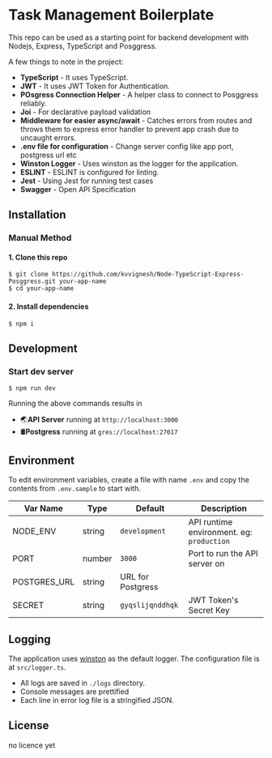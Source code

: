# Task Management Boilerplate

This repo can be used as a starting point for backend development with Nodejs, Express, TypeScript and Posggress.

A few things to note in the project:

- **TypeScript** - It uses TypeScript.
- **JWT** - It uses JWT Token for Authentication.
- **POsgress Connection Helper** - A helper class to connect to Posggress reliably.
- **Joi** - For declarative payload validation
- **Middleware for easier async/await** - Catches errors from routes and throws them to express error handler to prevent app crash due to uncaught errors.
- **.env file for configuration** - Change server config like app port, postgress url etc
- **Winston Logger** - Uses winston as the logger for the application.
- **ESLINT** - ESLINT is configured for linting.
- **Jest** - Using Jest for running test cases
- **Swagger** - Open API Specification

## Installation

### Manual Method

#### 1. Clone this repo

```
$ git clone https://github.com/kvvignesh/Node-TypeScript-Express-Posggress.git your-app-name
$ cd your-app-name
```

#### 2. Install dependencies

```
$ npm i
```

## Development

### Start dev server

```
$ npm run dev
```

Running the above commands results in

- 🌏**API Server** running at `http://localhost:3000`
- 🛢️**Postgress** running at `gres://localhost:27017`

## Environment

To edit environment variables, create a file with name `.env` and copy the contents from `.env.sample` to start with.

| Var Name     | Type   | Default           | Description                               |
| ------------ | ------ | ----------------- | ----------------------------------------- |
| NODE_ENV     | string | `development`     | API runtime environment. eg: `production` |
| PORT         | number | `3000`            | Port to run the API server on             |
| POSTGRES_URL | string | URL for Postgress |
| SECRET       | string | `gyqslijqnddhqk`  | JWT Token's Secret Key                    |

## Logging

The application uses [winston](https://github.com/winstonjs/winston) as the default logger. The configuration file is at `src/logger.ts`.

- All logs are saved in `./logs` directory.
- Console messages are prettified
- Each line in error log file is a stringified JSON.

## License

no licence yet
